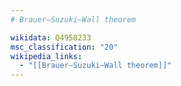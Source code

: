 ```yaml
---
# Brauer–Suzuki–Wall theorem

wikidata: Q4958233
msc_classification: "20"
wikipedia_links:
  - "[[Brauer–Suzuki–Wall theorem]]"
---
```

